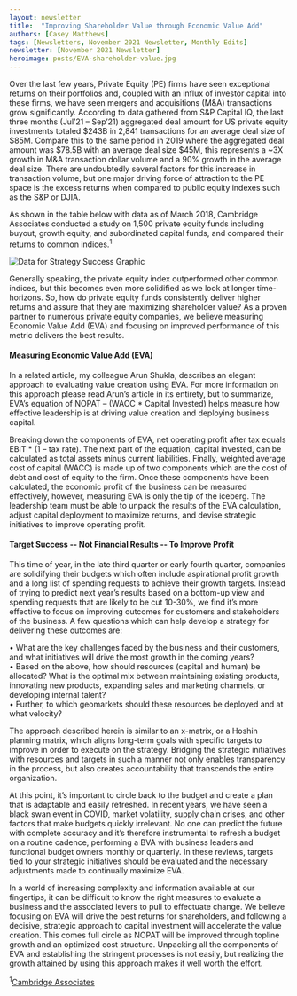 ```yaml
---
layout: newsletter
title:  "Improving Shareholder Value through Economic Value Add"
authors: [Casey Matthews]
tags: [Newsletters, November 2021 Newsletter, Monthly Edits]
newsletter: [November 2021 Newsletter]
heroimage: posts/EVA-shareholder-value.jpg
---
```

Over the last few years, Private Equity (PE) firms have seen exceptional returns on their portfolios and, coupled with an influx of investor capital into these firms, we have seen mergers and acquisitions (M&A) transactions grow significantly. According to data gathered from S&P Capital IQ, the last three months (Jul’21 – Sep’21) aggregated deal amount for US private equity investments totaled $243B in 2,841 transactions for an average deal size of $85M. Compare this to the same period in 2019 where the aggregated deal amount was $78.5B with an average deal size $45M, this represents a ~3X growth in M&A transaction dollar volume and a 90% growth in the average deal size. There are undoubtedly several factors for this increase in transaction volume, but one major driving force of attraction to the PE space is the excess returns when compared to public equity indexes such as the S&P or DJIA. 

As shown in the table below with data as of March 2018, Cambridge Associates conducted a study on 1,500 private equity funds including buyout, growth equity, and subordinated capital funds, and compared their returns to common indices.<sup>1</sup>

<img src="https://slkone.com/images/EVA-index.jpg" alt="Data for Strategy Success Graphic">

Generally speaking, the private equity index outperformed other common indices, but this becomes even more solidified as we look at longer time-horizons. So, how do private equity funds consistently deliver higher returns and assure that they are maximizing shareholder value? As a proven partner to numerous private equity companies, we believe measuring Economic Value Add (EVA) and focusing on improved performance of this metric delivers the best results.

#### Measuring Economic Value Add (EVA)

In a related article, my colleague Arun Shukla, describes an elegant approach to evaluating value creation using EVA. For more information on this approach please read Arun’s article in its entirety, but to summarize, EVA’s equation of NOPAT – (WACC * Capital Invested) helps measure how effective leadership is at driving value creation and deploying business capital. 

Breaking down the components of EVA, net operating profit after tax equals EBIT * (1 – tax rate). The next part of the equation, capital invested, can be calculated as total assets minus current liabilities. Finally, weighted average cost of capital (WACC) is made up of two components which are the cost of debt and cost of equity to the firm. Once these components have been calculated, the economic profit of the business can be measured effectively, however, measuring EVA is only the tip of the iceberg. The leadership team must be able to unpack the results of the EVA calculation, adjust capital deployment to maximize returns, and devise strategic initiatives to improve operating profit.

#### Target Success -- Not Financial Results -- To Improve Profit

This time of year, in the late third quarter or early fourth quarter, companies are solidifying their budgets which often include aspirational profit growth and a long list of spending requests to achieve their growth targets. Instead of trying to predict next year’s results based on a bottom-up view and spending requests that are likely to be cut 10-30%, we find it’s more effective to focus on improving outcomes for customers and stakeholders of the business. A few questions which can help develop a strategy for delivering these outcomes are:

•	What are the key challenges faced by the business and their customers, and what initiatives will drive the most growth in the coming years?<br>
•	Based on the above, how should resources (capital and human) be allocated? What is the optimal mix between maintaining existing products, innovating new products, expanding sales and marketing channels, or developing internal talent?<br>
•	Further, to which geomarkets should these resources be deployed and at what velocity?

The approach described herein is similar to an x-matrix, or a Hoshin planning matrix, which aligns long-term goals with specific targets to improve in order to execute on the strategy. Bridging the strategic initiatives with resources and targets in such a manner not only enables transparency in the process, but also creates accountability that transcends the entire organization.

At this point, it’s important to circle back to the budget and create a plan that is adaptable and easily refreshed. In recent years, we have seen a black swan event in COVID, market volatility, supply chain crises, and other factors that make budgets quickly irrelevant. No one can predict the future with complete accuracy and it’s therefore instrumental to refresh a budget on a routine cadence, performing a BVA with business leaders and functional budget owners monthly or quarterly. In these reviews, targets tied to your strategic initiatives should be evaluated and the necessary adjustments made to continually maximize EVA.

In a world of increasing complexity and information available at our fingertips, it can be difficult to know the right measures to evaluate a business and the associated levers to pull to effectuate change. We believe focusing on EVA will drive the best returns for shareholders, and following a decisive, strategic approach to capital investment will accelerate the value creation. This comes full circle as NOPAT will be improved through topline growth and an optimized cost structure. Unpacking all the components of EVA and establishing the stringent processes is not easily, but realizing the growth attained by using this approach makes it well worth the effort. 

<sup>1</sup><a href="https://www.cambridgeassociates.com/" target="_blank">Cambridge Associates</a>
